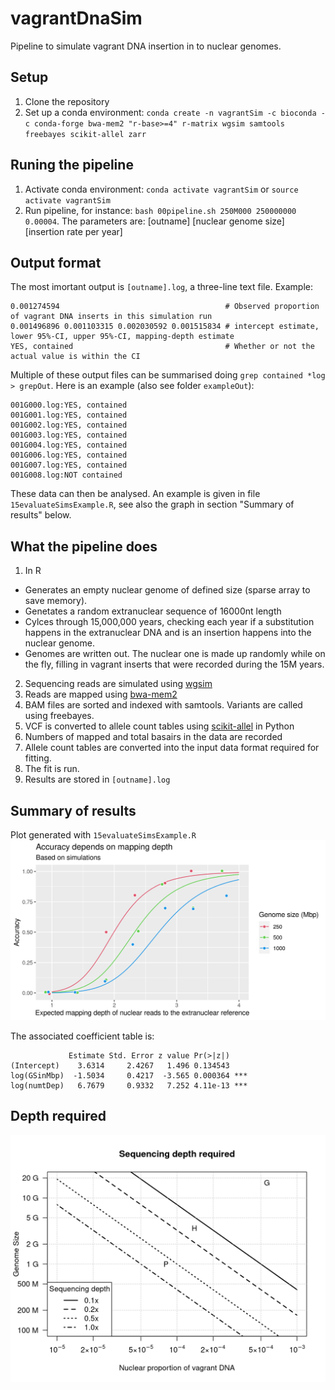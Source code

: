 # vagrantDnaSim

Pipeline to simulate vagrant DNA insertion in to nuclear genomes.

## Setup
1. Clone the repository
2. Set up a conda environment: `conda create -n vagrantSim -c bioconda -c conda-forge bwa-mem2 "r-base>=4" r-matrix wgsim samtools freebayes scikit-allel zarr`

## Runing the pipeline
1. Activate conda environment: `conda activate vagrantSim` or `source activate vagrantSim`
2. Run pipeline, for instance: `bash 00pipeline.sh 250M000 250000000 0.00004`. The parameters are: [outname] [nuclear genome size] [insertion rate per year]

## Output format
The most imortant output is `[outname].log`, a three-line text file. Example:
```
0.001274594                                     # Observed proportion of vagrant DNA inserts in this simulation run
0.001496896 0.001103315 0.002030592 0.001515834 # intercept estimate, lower 95%-CI, upper 95%-CI, mapping-depth estimate
YES, contained                                  # Whether or not the actual value is within the CI
```
Multiple of these output files can be summarised doing `grep contained *log > grepOut`. Here is an example (also see folder `exampleOut`):
```
001G000.log:YES, contained
001G001.log:YES, contained
001G002.log:YES, contained
001G003.log:YES, contained
001G004.log:YES, contained
001G006.log:YES, contained
001G007.log:YES, contained
001G008.log:NOT contained
```
These data can then be analysed. An example is given in file `15evaluateSimsExample.R`, see also the graph in section "Summary of results" below.

## What the pipeline does
1. In R
  * Generates an empty nuclear genome of defined size (sparse array to save memory).
  * Genetates a random extranuclear sequence of 16000nt length
  * Cylces through 15,000,000 years, checking each year if a substitution happens in the extranuclear DNA and is an insertion happens into the nuclear genome. 
  * Genomes are written out. The nuclear one is made up randomly while on the fly, filling in vagrant inserts that were recorded during the 15M years.
2. Sequencing reads are simulated using [wgsim](https://github.com/lh3/wgsim)
3. Reads are mapped using [bwa-mem2](https://github.com/bwa-mem2/bwa-mem2)
4. BAM files are sorted and indexed with samtools. Variants are called using freebayes.
5. VCF is converted to allele count tables using [scikit-allel](https://scikit-allel.readthedocs.io/en/stable/) in Python
6. Numbers of mapped and total basairs in the data are recorded
7. Allele count tables are converted into the input data format required for fitting. 
8. The fit is run.
9. Results are stored in `[outname].log`

## Summary of results
Plot generated with `15evaluateSimsExample.R`
![GLM](Accuracy.png)

The associated coefficient table is:
```
             Estimate Std. Error z value Pr(>|z|)    
(Intercept)    3.6314     2.4267   1.496 0.134543    
log(GSinMbp)  -1.5034     0.4217  -3.565 0.000364 ***
log(numtDep)   6.7679     0.9332   7.252 4.11e-13 ***
```
## Depth required
![Prediction](DepReq.png)
